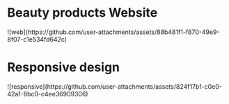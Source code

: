 <h1 style="text-align-center">Beauty products Website</h1>
![web](https://github.com/user-attachments/assets/88b481f1-f870-49e9-8f07-c1e534fd642c)

<br>
<h1>Responsive design</h1>
![responsive](https://github.com/user-attachments/assets/824f17b1-c0e0-42a1-8bc0-c4ee36909306)
